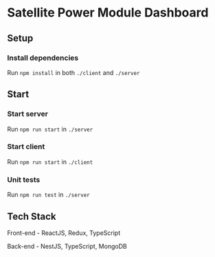 # Satellite Power Module Dashboard

## Setup

### Install dependencies
Run `npm install` in both `./client` and `./server`

## Start

### Start server
Run `npm run start` in `./server`

### Start client
Run `npm run start` in `./client`

### Unit tests
Run `npm run test` in `./server`

## Tech Stack
Front-end - ReactJS, Redux, TypeScript

Back-end - NestJS, TypeScript, MongoDB
